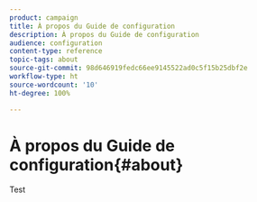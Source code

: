 ```yaml
---
product: campaign
title: À propos du Guide de configuration
description: À propos du Guide de configuration
audience: configuration
content-type: reference
topic-tags: about
source-git-commit: 98d646919fedc66ee9145522ad0c5f15b25dbf2e
workflow-type: ht
source-wordcount: '10'
ht-degree: 100%

---
```



# À propos du Guide de configuration{#about}

Test


